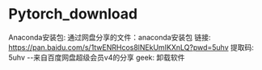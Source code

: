# Pytorch_download

Anaconda安装包: 通过网盘分享的文件：anaconda安装包
链接: https://pan.baidu.com/s/1twENRHcos8lNEkUmIKXnLQ?pwd=5uhv 提取码: 5uhv 
--来自百度网盘超级会员v4的分享
geek: 卸载软件
